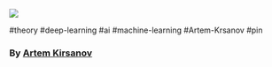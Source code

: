 
![](https://www.youtube.com/watch?v=_bqa_I5hNAo)

#theory #deep-learning #ai #machine-learning #Artem-Krsanov #pin
### By [Artem Kirsanov](https://www.youtube.com/@ArtemKirsanov)

